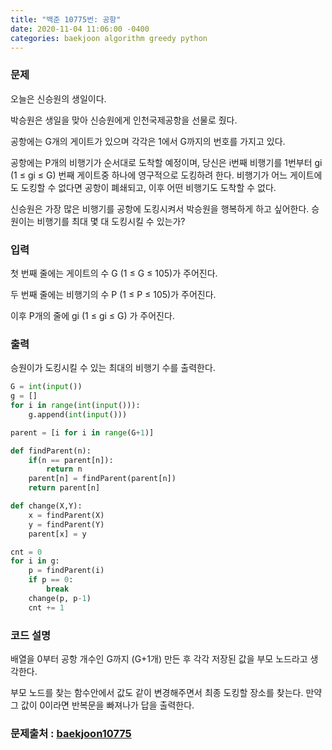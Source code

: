 ```yaml
---
title: "백준 10775번: 공항"
date: 2020-11-04 11:06:00 -0400
categories: baekjoon algorithm greedy python
---
```


### 문제
오늘은 신승원의 생일이다.

박승원은 생일을 맞아 신승원에게 인천국제공항을 선물로 줬다.

공항에는 G개의 게이트가 있으며 각각은 1에서 G까지의 번호를 가지고 있다.

공항에는 P개의 비행기가 순서대로 도착할 예정이며, 당신은 i번째 비행기를 1번부터 gi (1 ≤ gi ≤ G) 번째 게이트중 하나에 영구적으로 도킹하려 한다. 비행기가 어느 게이트에도 도킹할 수 없다면 공항이 폐쇄되고, 이후 어떤 비행기도 도착할 수 없다.

신승원은 가장 많은 비행기를 공항에 도킹시켜서 박승원을 행복하게 하고 싶어한다. 승원이는 비행기를 최대 몇 대 도킹시킬 수 있는가?

### 입력
첫 번째 줄에는 게이트의 수 G (1 ≤ G ≤ 105)가 주어진다.

두 번째 줄에는 비행기의 수 P (1 ≤ P ≤ 105)가 주어진다.

이후 P개의 줄에 gi (1 ≤ gi ≤ G) 가 주어진다.

### 출력
승원이가 도킹시킬 수 있는 최대의 비행기 수를 출력한다.

```python
G = int(input())
g = []
for i in range(int(input())):
    g.append(int(input()))

parent = [i for i in range(G+1)]

def findParent(n):
    if(n == parent[n]):
        return n
    parent[n] = findParent(parent[n])
    return parent[n]

def change(X,Y):
    x = findParent(X)
    y = findParent(Y)
    parent[x] = y

cnt = 0
for i in g:
    p = findParent(i)
    if p == 0:
        break
    change(p, p-1)    
    cnt += 1
```

### 코드 설명
배열을 0부터 공항 개수인 G까지 (G+1개) 만든 후 각각 저장된 값을 부모 노드라고 생각한다.

부모 노드를 찾는 함수안에서 값도 같이 변경해주면서 최종 도킹할 장소를 찾는다. 만약 그 값이 0이라면 반복문을 빠져나가 답을 출력한다.

### 문제출처 : [baekjoon10775]

[baekjoon10775]: https://www.acmicpc.net/problem/10775
